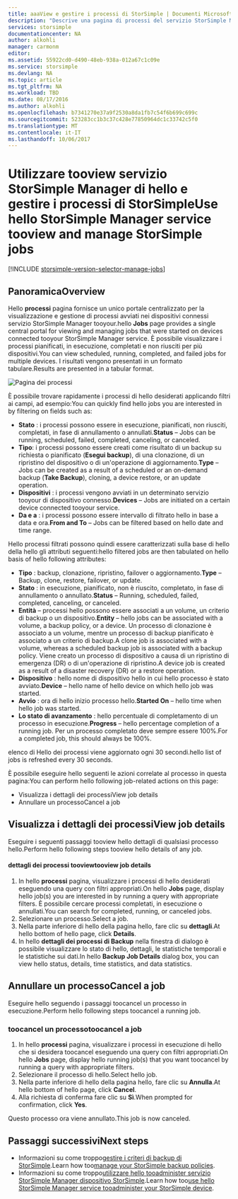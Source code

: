 ```yaml
---
title: aaaView e gestire i processi di StorSimple | Documenti Microsoft
description: "Descrive una pagina di processi del servizio StorSimple Manager hello e come toouse è tootrack recenti, corrente e pianificate i processi di backup."
services: storsimple
documentationcenter: NA
author: alkohli
manager: carmonm
editor: 
ms.assetid: 55922cd0-d490-48eb-938a-012a67c1c09e
ms.service: storsimple
ms.devlang: NA
ms.topic: article
ms.tgt_pltfrm: NA
ms.workload: TBD
ms.date: 08/17/2016
ms.author: alkohli
ms.openlocfilehash: b7341270e37a9f2530a8da1fb7c54f6b699c699c
ms.sourcegitcommit: 523283cc1b3c37c428e77850964dc1c33742c5f0
ms.translationtype: MT
ms.contentlocale: it-IT
ms.lasthandoff: 10/06/2017
---
```

# <a name="use-hello-storsimple-manager-service-tooview-and-manage-storsimple-jobs"></a><span data-ttu-id="032bf-103">Utilizzare tooview servizio StorSimple Manager di hello e gestire i processi di StorSimple</span><span class="sxs-lookup"><span data-stu-id="032bf-103">Use hello StorSimple Manager service tooview and manage StorSimple jobs</span></span>
[!INCLUDE [storsimple-version-selector-manage-jobs](../../includes/storsimple-version-selector-manage-jobs.md)]

## <a name="overview"></a><span data-ttu-id="032bf-104">Panoramica</span><span class="sxs-lookup"><span data-stu-id="032bf-104">Overview</span></span>
<span data-ttu-id="032bf-105">Hello **processi** pagina fornisce un unico portale centralizzato per la visualizzazione e gestione di processi avviati nei dispositivi connessi servizio StorSimple Manager tooyour.</span><span class="sxs-lookup"><span data-stu-id="032bf-105">hello **Jobs** page provides a single central portal for viewing and managing jobs that were started on devices connected tooyour StorSimple Manager service.</span></span> <span data-ttu-id="032bf-106">È possibile visualizzare i processi pianificati, in esecuzione, completati e non riusciti per più dispositivi.</span><span class="sxs-lookup"><span data-stu-id="032bf-106">You can view scheduled, running, completed, and failed jobs for multiple devices.</span></span> <span data-ttu-id="032bf-107">I risultati vengono presentati in un formato tabulare.</span><span class="sxs-lookup"><span data-stu-id="032bf-107">Results are presented in a tabular format.</span></span> 

![Pagina dei processi](./media/storsimple-manage-jobs/HCS_JobsPage.png)

<span data-ttu-id="032bf-109">È possibile trovare rapidamente i processi di hello desiderati applicando filtri ai campi, ad esempio:</span><span class="sxs-lookup"><span data-stu-id="032bf-109">You can quickly find hello jobs you are interested in by filtering on fields such as:</span></span>

* <span data-ttu-id="032bf-110">**Stato** : i processi possono essere in esecuzione, pianificati, non riusciti, completati, in fase di annullamento o annullati.</span><span class="sxs-lookup"><span data-stu-id="032bf-110">**Status** – Jobs can be running, scheduled, failed, completed, canceling, or canceled.</span></span>
* <span data-ttu-id="032bf-111">**Tipo**: i processi possono essere creati come risultato di un backup su richiesta o pianificato (**Esegui backup**), di una clonazione, di un ripristino del dispositivo o di un'operazione di aggiornamento.</span><span class="sxs-lookup"><span data-stu-id="032bf-111">**Type** – Jobs can be created as a result of a scheduled or an on-demand backup (**Take Backup**), cloning, a device restore, or an update operation.</span></span>
* <span data-ttu-id="032bf-112">**Dispositivi** : i processi vengono avviati in un determinato servizio tooyour di dispositivo connesso.</span><span class="sxs-lookup"><span data-stu-id="032bf-112">**Devices** – Jobs are initiated on a certain device connected tooyour service.</span></span>
* <span data-ttu-id="032bf-113">**Da e a** : i processi possono essere intervallo di filtrato hello in base a data e ora.</span><span class="sxs-lookup"><span data-stu-id="032bf-113">**From and To** – Jobs can be filtered based on hello date and time range.</span></span>

<span data-ttu-id="032bf-114">Hello processi filtrati possono quindi essere caratterizzati sulla base di hello della hello gli attributi seguenti:</span><span class="sxs-lookup"><span data-stu-id="032bf-114">hello filtered jobs are then tabulated on hello basis of hello following attributes:</span></span>

* <span data-ttu-id="032bf-115">**Tipo** : backup, clonazione, ripristino, failover o aggiornamento.</span><span class="sxs-lookup"><span data-stu-id="032bf-115">**Type** – Backup, clone, restore, failover, or update.</span></span>
* <span data-ttu-id="032bf-116">**Stato** : in esecuzione, pianificato, non è riuscito, completato, in fase di annullamento o annullato.</span><span class="sxs-lookup"><span data-stu-id="032bf-116">**Status** – Running, scheduled, failed, completed, canceling, or canceled.</span></span>
* <span data-ttu-id="032bf-117">**Entità** – processi hello possono essere associati a un volume, un criterio di backup o un dispositivo.</span><span class="sxs-lookup"><span data-stu-id="032bf-117">**Entity** – hello jobs can be associated with a volume, a backup policy, or a device.</span></span> <span data-ttu-id="032bf-118">Un processo di clonazione è associato a un volume, mentre un processo di backup pianificato è associato a un criterio di backup.</span><span class="sxs-lookup"><span data-stu-id="032bf-118">A clone job is associated with a volume, whereas a scheduled backup job is associated with a backup policy.</span></span> <span data-ttu-id="032bf-119">Viene creato un processo di dispositivo a causa di un ripristino di emergenza (DR) o di un'operazione di ripristino.</span><span class="sxs-lookup"><span data-stu-id="032bf-119">A device job is created as a result of a disaster recovery (DR) or a restore operation.</span></span>
* <span data-ttu-id="032bf-120">**Dispositivo** : hello nome di dispositivo hello in cui hello processo è stato avviato.</span><span class="sxs-lookup"><span data-stu-id="032bf-120">**Device** – hello name of hello device on which hello job was started.</span></span>
* <span data-ttu-id="032bf-121">**Avvio** : ora di hello inizio processo hello.</span><span class="sxs-lookup"><span data-stu-id="032bf-121">**Started On** – hello time when hello job was started.</span></span>
* <span data-ttu-id="032bf-122">**Lo stato di avanzamento** : hello percentuale di completamento di un processo in esecuzione.</span><span class="sxs-lookup"><span data-stu-id="032bf-122">**Progress** – hello percentage completion of a running job.</span></span> <span data-ttu-id="032bf-123">Per un processo completato deve sempre essere 100%.</span><span class="sxs-lookup"><span data-stu-id="032bf-123">For a completed job, this should always be 100%.</span></span>

<span data-ttu-id="032bf-124">elenco di Hello dei processi viene aggiornato ogni 30 secondi.</span><span class="sxs-lookup"><span data-stu-id="032bf-124">hello list of jobs is refreshed every 30 seconds.</span></span>

<span data-ttu-id="032bf-125">È possibile eseguire hello seguenti le azioni correlate al processo in questa pagina:</span><span class="sxs-lookup"><span data-stu-id="032bf-125">You can perform hello following job-related actions on this page:</span></span>

* <span data-ttu-id="032bf-126">Visualizza i dettagli dei processi</span><span class="sxs-lookup"><span data-stu-id="032bf-126">View job details</span></span>
* <span data-ttu-id="032bf-127">Annullare un processo</span><span class="sxs-lookup"><span data-stu-id="032bf-127">Cancel a job</span></span>

## <a name="view-job-details"></a><span data-ttu-id="032bf-128">Visualizza i dettagli dei processi</span><span class="sxs-lookup"><span data-stu-id="032bf-128">View job details</span></span>
<span data-ttu-id="032bf-129">Eseguire i seguenti passaggi tooview hello dettagli di qualsiasi processo hello.</span><span class="sxs-lookup"><span data-stu-id="032bf-129">Perform hello following steps tooview hello details of any job.</span></span>

#### <a name="tooview-job-details"></a><span data-ttu-id="032bf-130">dettagli dei processi tooview</span><span class="sxs-lookup"><span data-stu-id="032bf-130">tooview job details</span></span>
1. <span data-ttu-id="032bf-131">In hello **processi** pagina, visualizzare i processi di hello desiderati eseguendo una query con filtri appropriati.</span><span class="sxs-lookup"><span data-stu-id="032bf-131">On hello **Jobs** page, display hello job(s) you are interested in by running a query with appropriate filters.</span></span> <span data-ttu-id="032bf-132">È possibile cercare processi completati, in esecuzione o annullati.</span><span class="sxs-lookup"><span data-stu-id="032bf-132">You can search for completed, running, or canceled jobs.</span></span>
2. <span data-ttu-id="032bf-133">Selezionare un processo.</span><span class="sxs-lookup"><span data-stu-id="032bf-133">Select a job.</span></span>
3. <span data-ttu-id="032bf-134">Nella parte inferiore di hello della pagina hello, fare clic su **dettagli**.</span><span class="sxs-lookup"><span data-stu-id="032bf-134">At hello bottom of hello page, click **Details**.</span></span>
4. <span data-ttu-id="032bf-135">In hello **dettagli dei processi di Backup** nella finestra di dialogo è possibile visualizzare lo stato di hello, dettagli, le statistiche temporali e le statistiche sui dati.</span><span class="sxs-lookup"><span data-stu-id="032bf-135">In hello **Backup Job Details** dialog box, you can view hello status, details, time statistics, and data statistics.</span></span>

## <a name="cancel-a-job"></a><span data-ttu-id="032bf-136">Annullare un processo</span><span class="sxs-lookup"><span data-stu-id="032bf-136">Cancel a job</span></span>
<span data-ttu-id="032bf-137">Eseguire hello seguendo i passaggi toocancel un processo in esecuzione.</span><span class="sxs-lookup"><span data-stu-id="032bf-137">Perform hello following steps toocancel a running job.</span></span>

### <a name="toocancel-a-job"></a><span data-ttu-id="032bf-138">toocancel un processo</span><span class="sxs-lookup"><span data-stu-id="032bf-138">toocancel a job</span></span>
1. <span data-ttu-id="032bf-139">In hello **processi** pagina, visualizzare i processi in esecuzione di hello che si desidera toocancel eseguendo una query con filtri appropriati.</span><span class="sxs-lookup"><span data-stu-id="032bf-139">On hello **Jobs** page, display hello running job(s) that you want toocancel by running a query with appropriate filters.</span></span>
2. <span data-ttu-id="032bf-140">Selezionare il processo di hello.</span><span class="sxs-lookup"><span data-stu-id="032bf-140">Select hello job.</span></span>
3. <span data-ttu-id="032bf-141">Nella parte inferiore di hello della pagina hello, fare clic su **Annulla**.</span><span class="sxs-lookup"><span data-stu-id="032bf-141">At hello bottom of hello page, click **Cancel**.</span></span>
4. <span data-ttu-id="032bf-142">Alla richiesta di conferma fare clic su **Sì**.</span><span class="sxs-lookup"><span data-stu-id="032bf-142">When prompted for confirmation, click **Yes**.</span></span>

<span data-ttu-id="032bf-143">Questo processo ora viene annullato.</span><span class="sxs-lookup"><span data-stu-id="032bf-143">This job is now canceled.</span></span>

## <a name="next-steps"></a><span data-ttu-id="032bf-144">Passaggi successivi</span><span class="sxs-lookup"><span data-stu-id="032bf-144">Next steps</span></span>
* <span data-ttu-id="032bf-145">Informazioni su come troppo[gestire i criteri di backup di StorSimple](storsimple-manage-backup-policies.md).</span><span class="sxs-lookup"><span data-stu-id="032bf-145">Learn how too[manage your StorSimple backup policies](storsimple-manage-backup-policies.md).</span></span>
* <span data-ttu-id="032bf-146">Informazioni su come troppo[utilizzare hello tooadminister servizio StorSimple Manager dispositivo StorSimple](storsimple-manager-service-administration.md).</span><span class="sxs-lookup"><span data-stu-id="032bf-146">Learn how too[use hello StorSimple Manager service tooadminister your StorSimple device](storsimple-manager-service-administration.md).</span></span>

